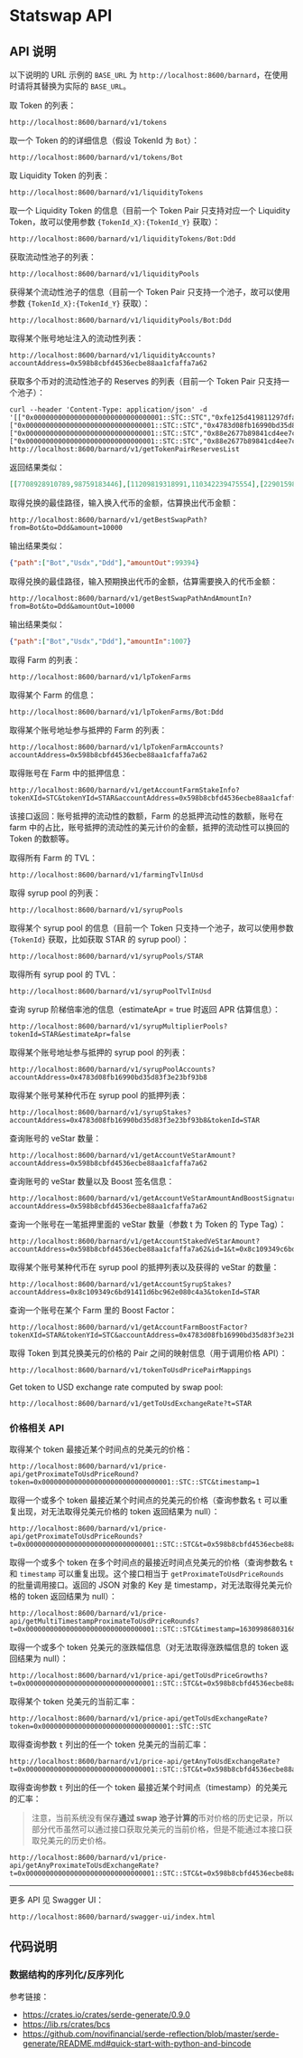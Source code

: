 # Statswap API

## API 说明

以下说明的 URL 示例的 `BASE_URL` 为 `http://localhost:8600/barnard`，在使用时请将其替换为实际的 `BASE_URL`。

取 Token 的列表：

```
http://localhost:8600/barnard/v1/tokens
```

取一个 Token 的的详细信息（假设 TokenId 为 `Bot`）：

```
http://localhost:8600/barnard/v1/tokens/Bot
```

取 Liquidity Token 的列表：

```
http://localhost:8600/barnard/v1/liquidityTokens
```

取一个 Liquidity Token 的信息（目前一个 Token Pair 只支持对应一个 Liquidity Token，故可以使用参数 `{TokenId_X}:{TokenId_Y}` 获取）：

```
http://localhost:8600/barnard/v1/liquidityTokens/Bot:Ddd
```

获取流动性池子的列表：

```
http://localhost:8600/barnard/v1/liquidityPools
```

获得某个流动性池子的信息（目前一个 Token Pair 只支持一个池子，故可以使用参数 `{TokenId_X}:{TokenId_Y}` 获取）：

```
http://localhost:8600/barnard/v1/liquidityPools/Bot:Ddd
```

取得某个账号地址注入的流动性列表：

```
http://localhost:8600/barnard/v1/liquidityAccounts?accountAddress=0x598b8cbfd4536ecbe88aa1cfaffa7a62
```

获取多个币对的流动性池子的 Reserves 的列表（目前一个 Token Pair 只支持一个池子）：

```shell
curl --header 'Content-Type: application/json' -d '[["0x00000000000000000000000000000001::STC::STC","0xfe125d419811297dfab03c61efec0bc9::FAI::FAI"],["0x00000000000000000000000000000001::STC::STC","0x4783d08fb16990bd35d83f3e23bf93b8::STAR::STAR"],["0x00000000000000000000000000000001::STC::STC","0x88e2677b89841cd4ee7c15535798e1c8::WEN::WEN"],["0x00000000000000000000000000000001::STC::STC","0x88e2677b89841cd4ee7c15535798e1c8::SHARE::SHARE"]]' http://localhost:8600/barnard/v1/getTokenPairReservesList
```

返回结果类似：

```json
[[7708928910789,98759183446],[11209819318991,110342239475554],[22901598372664,2024315245868],[19729297654058,535292102659369]]
```

取得兑换的最佳路径，输入换入代币的金额，估算换出代币金额：

```
http://localhost:8600/barnard/v1/getBestSwapPath?from=Bot&to=Ddd&amount=10000
```

输出结果类似：

```json
{"path":["Bot","Usdx","Ddd"],"amountOut":99394}
```

取得兑换的最佳路径，输入预期换出代币的金额，估算需要换入的代币金额：

```
http://localhost:8600/barnard/v1/getBestSwapPathAndAmountIn?from=Bot&to=Ddd&amountOut=10000
```

输出结果类似：

```json
{"path":["Bot","Usdx","Ddd"],"amountIn":1007}
```

取得 Farm 的列表：

```
http://localhost:8600/barnard/v1/lpTokenFarms
```

取得某个 Farm 的信息：

```
http://localhost:8600/barnard/v1/lpTokenFarms/Bot:Ddd
```

取得某个账号地址参与抵押的 Farm 的列表：

```
http://localhost:8600/barnard/v1/lpTokenFarmAccounts?accountAddress=0x598b8cbfd4536ecbe88aa1cfaffa7a62
```

取得账号在 Farm 中的抵押信息：

```
http://localhost:8600/barnard/v1/getAccountFarmStakeInfo?tokenXId=STC&tokenYId=STAR&accountAddress=0x598b8cbfd4536ecbe88aa1cfaffa7a62
```

该接口返回：账号抵押的流动性的数额，Farm 的总抵押流动性的数额，账号在 farm 中的占比，账号抵押的流动性的美元计价的金额，抵押的流动性可以换回的 Token 的数额等。


取得所有 Farm 的 TVL：

```
http://localhost:8600/barnard/v1/farmingTvlInUsd
```

取得 syrup pool 的列表：

```
http://localhost:8600/barnard/v1/syrupPools
```

取得某个 syrup pool 的信息（目前一个 Token 只支持一个池子，故可以使用参数 `{TokenId}` 获取，比如获取 STAR 的 syrup pool）：

```
http://localhost:8600/barnard/v1/syrupPools/STAR
```

取得所有 syrup pool 的 TVL：

```
http://localhost:8600/barnard/v1/syrupPoolTvlInUsd
```

查询 syrup 阶梯倍率池的信息（estimateApr = true 时返回 APR 估算信息）：

```
http://localhost:8600/barnard/v1/syrupMultiplierPools?tokenId=STAR&estimateApr=false
```

取得某个账号地址参与抵押的 syrup pool 的列表：

```
http://localhost:8600/barnard/v1/syrupPoolAccounts?accountAddress=0x4783d08fb16990bd35d83f3e23bf93b8
```

取得某个账号某种代币在 syrup pool 的抵押列表：

```
http://localhost:8600/barnard/v1/syrupStakes?accountAddress=0x4783d08fb16990bd35d83f3e23bf93b8&tokenId=STAR
```

查询账号的 veStar 数量：

```
http://localhost:8600/barnard/v1/getAccountVeStarAmount?accountAddress=0x598b8cbfd4536ecbe88aa1cfaffa7a62
```

查询账号的 veStar 数量以及 Boost 签名信息：

```
http://localhost:8600/barnard/v1/getAccountVeStarAmountAndBoostSignature?accountAddress=0x598b8cbfd4536ecbe88aa1cfaffa7a62
```

查询一个账号在一笔抵押里面的 veStar 数量（参数 t 为 Token 的 Type Tag）：

```
http://localhost:8600/barnard/v1/getAccountStakedVeStarAmount?accountAddress=0x598b8cbfd4536ecbe88aa1cfaffa7a62&id=1&t=0x8c109349c6bd91411d6bc962e080c4a3::STAR::STAR
```

取得某个账号某种代币在 syrup pool 的抵押列表以及获得的 veStar 的数量：
```
http://localhost:8600/barnard/v1/getAccountSyrupStakes?accountAddress=0x8c109349c6bd91411d6bc962e080c4a3&tokenId=STAR
```

查询一个账号在某个 Farm 里的 Boost Factor：

```
http://localhost:8600/barnard/v1/getAccountFarmBoostFactor?tokenXId=STAR&tokenYId=STC&accountAddress=0x4783d08fb16990bd35d83f3e23bf93b8&tokenId=STAR
```

取得 Token 到其兑换美元的价格的 Pair 之间的映射信息（用于调用价格 API）：

```
http://localhost:8600/barnard/v1/tokenToUsdPricePairMappings
```

Get token to USD exchange rate computed by swap pool:

```
http://localhost:8600/barnard/v1/getToUsdExchangeRate?t=STAR
```

### 价格相关 API

取得某个 token 最接近某个时间点的兑美元的价格：

```
http://localhost:8600/barnard/v1/price-api/getProximateToUsdPriceRound?token=0x00000000000000000000000000000001::STC::STC&timestamp=1
```

取得一个或多个 token 最接近某个时间点的兑美元的价格（查询参数名 `t` 可以重复出现，对无法取得兑美元价格的 token 返回结果为 null）：

```
http://localhost:8600/barnard/v1/price-api/getProximateToUsdPriceRounds?t=0x00000000000000000000000000000001::STC::STC&t=0x598b8cbfd4536ecbe88aa1cfaffa7a62::Bot::Bot&t=0x9350502a3af6c617e9a42fa9e306a385::BX_USDT::BX_USDT&timestamp=1630998680316
```

取得一个或多个 token 在多个时间点的最接近时间点兑美元的价格（查询参数名 `t` 和 `timestamp` 可以重复出现。这个接口相当于 `getProximateToUsdPriceRounds` 的批量调用接口。返回的 JSON 对象的 Key 是 timestamp，对无法取得兑美元价格的 token 返回结果为 null）：

```
http://localhost:8600/barnard/v1/price-api/getMultiTimestampProximateToUsdPriceRounds?t=0x00000000000000000000000000000001::STC::STC&timestamp=1630998680316&&timestamp=1630999680996&timestamp=1631098680316
```

取得一个或多个 token 兑美元的涨跌幅信息（对无法取得涨跌幅信息的 token 返回结果为 null）：

```
http://localhost:8600/barnard/v1/price-api/getToUsdPriceGrowths?t=0x00000000000000000000000000000001::STC::STC&t=0x598b8cbfd4536ecbe88aa1cfaffa7a62::Bot::Bot
```

取得某个 token 兑美元的当前汇率：

```
http://localhost:8600/barnard/v1/price-api/getToUsdExchangeRate?token=0x00000000000000000000000000000001::STC::STC
```

取得查询参数 `t` 列出的任一个 token 兑美元的当前汇率：

```
http://localhost:8600/barnard/v1/price-api/getAnyToUsdExchangeRate?t=0x00000000000000000000000000000001::STC::STC&t=0x598b8cbfd4536ecbe88aa1cfaffa7a62::Bot::Bot
```

取得查询参数 `t` 列出的任一个 token 最接近某个时间点（timestamp）的兑美元的汇率：

> 注意，当前系统没有保存**通过 swap 池子计算的**币对价格的历史记录，所以部分代币虽然可以通过接口获取兑美元的当前价格，但是不能通过本接口获取兑美元的历史价格。

```
http://localhost:8600/barnard/v1/price-api/getAnyProximateToUsdExchangeRate?t=0x00000000000000000000000000000001::STC::STC&t=0x598b8cbfd4536ecbe88aa1cfaffa7a62::Bot::Bot&timestamp=1630998680316
```

---

更多 API 见 Swagger UI：

```
http://localhost:8600/barnard/swagger-ui/index.html
```

## 代码说明

### 数据结构的序列化/反序列化

参考链接：

* https://crates.io/crates/serde-generate/0.9.0
* https://lib.rs/crates/bcs
* https://github.com/novifinancial/serde-reflection/blob/master/serde-generate/README.md#quick-start-with-python-and-bincode

